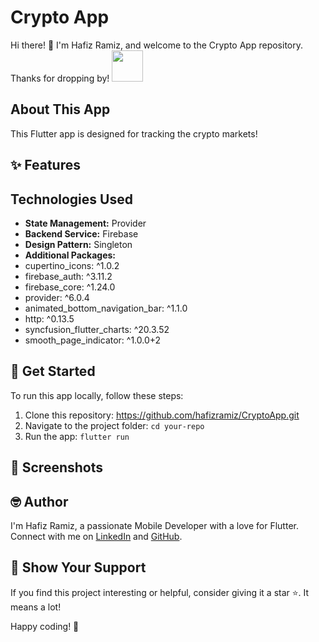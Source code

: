 
# Crypto App

Hi there! 👋 I'm Hafiz Ramiz, and welcome to the Crypto App repository. Thanks for dropping by! <img src="https://user-images.githubusercontent.com/102408138/181803992-c16d979a-e758-425b-8561-45bdf4fd04ec.gif" width="50" height="50" />

## About This App

This Flutter app is designed for tracking the crypto markets!

## ✨ Features


## Technologies Used

- **State Management:** Provider
- **Backend Service:** Firebase 
- **Design Pattern:** Singleton
- **Additional Packages:**
- cupertino_icons: ^1.0.2
- firebase_auth: ^3.11.2
- firebase_core: ^1.24.0
- provider: ^6.0.4
- animated_bottom_navigation_bar: ^1.1.0
- http: ^0.13.5
- syncfusion_flutter_charts: ^20.3.52
- smooth_page_indicator: ^1.0.0+2


## 🚀 Get Started

To run this app locally, follow these steps:

1. Clone this repository: https://github.com/hafizramiz/CryptoApp.git
2. Navigate to the project folder:  `cd your-repo`
3. Run the app: `flutter run`

## 📸 Screenshots


## 🤓 Author

I'm Hafiz Ramiz, a passionate Mobile Developer with a love for Flutter. 
Connect with me on [LinkedIn](https://www.linkedin.com/in/hafizramiz/) and [GitHub](https://github.com/hafizramiz).

## 🌟 Show Your Support

If you find this project interesting or helpful, consider giving it a star ⭐️. It means a lot!

Happy coding! 🚀
